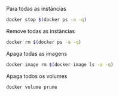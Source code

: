 Para todas as instâncias
```sh
docker stop $(docker ps -a -q)
```

Remove todas as instâncias
```sh
docker rm $(docker ps -a -q)
```

Apaga todas as imagens
```sh
docker image rm $(docker image ls -a -q)
```

Apaga todos os volumes
```sh
docker volume prune
```

